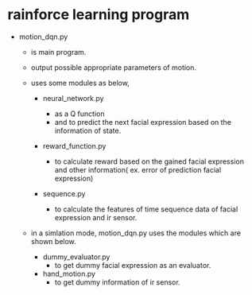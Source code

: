 # rainforce learning program

- motion_dqn.py

	- is main program.
	- output possible appropriate parameters of motion.
	- uses some modules as below,

		- neural_network.py
			- as a Q function
			- and to predict the next facial expression based on the information of state.

		- reward_function.py
			- to calculate reward based on the gained facial expression and other information( ex. error of prediction facial expression)

		- sequence.py
			- to calculate the features of time sequence data of facial expression and ir sensor.

	- in a simlation mode, motion_dqn.py uses the modules which are shown below.

		- dummy_evaluator.py
			- to get dummy facial expression as an evaluator.
		- hand_motion.py
			- to get dummy information of ir sensor.
